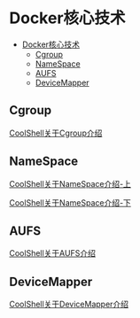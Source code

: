 # Docker核心技术
<!-- TOC -->

- [Docker核心技术](#docker%e6%a0%b8%e5%bf%83%e6%8a%80%e6%9c%af)
  - [Cgroup](#cgroup)
  - [NameSpace](#namespace)
  - [AUFS](#aufs)
  - [DeviceMapper](#devicemapper)

<!-- /TOC -->

## Cgroup


[CoolShell关于Cgroup介绍](https://coolshell.cn/articles/17049.html)

## NameSpace


[CoolShell关于NameSpace介绍-上](https://coolshell.cn/articles/17010.html)

[CoolShell关于NameSpace介绍-下](https://coolshell.cn/articles/17029.html)



## AUFS

[CoolShell关于AUFS介绍](https://coolshell.cn/articles/17061.html)



## DeviceMapper
[CoolShell关于DeviceMapper介绍](https://coolshell.cn/articles/17200.html)